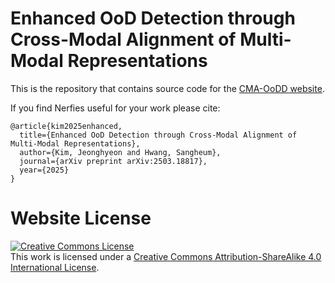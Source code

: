 # Enhanced OoD Detection through Cross-Modal Alignment of Multi-Modal Representations

This is the repository that contains source code for the [CMA-OoDD website](https://github.com/ma-kjh/CMA-OoDD).

If you find Nerfies useful for your work please cite:
```
@article{kim2025enhanced,
  title={Enhanced OoD Detection through Cross-Modal Alignment of Multi-Modal Representations},
  author={Kim, Jeonghyeon and Hwang, Sangheum},
  journal={arXiv preprint arXiv:2503.18817},
  year={2025}
}
```

# Website License
<a rel="license" href="http://creativecommons.org/licenses/by-sa/4.0/"><img alt="Creative Commons License" style="border-width:0" src="https://i.creativecommons.org/l/by-sa/4.0/88x31.png" /></a><br />This work is licensed under a <a rel="license" href="http://creativecommons.org/licenses/by-sa/4.0/">Creative Commons Attribution-ShareAlike 4.0 International License</a>.
